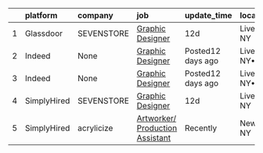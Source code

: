 

|    | platform    | company    | job                                                                                                                                                                                                                                                                               | update_time       | location             |
|---:|:------------|:-----------|:----------------------------------------------------------------------------------------------------------------------------------------------------------------------------------------------------------------------------------------------------------------------------------|:------------------|:---------------------|
|  1 | Glassdoor   | SEVENSTORE | [Graphic Designer](https://www.glassdoor.com/partner/jobListing.htm?pos=101&ao=1136043&s=58&guid=0000017e23dbc2d4a00523445680c6b0&src=GD_JOB_AD&t=SR&vt=w&cs=1_61056102&cb=1641279112030&jobListingId=1007523572075&jrtk=3-0-1fohtngo3u2sg801-1fohtngoc2slh000-30dfe53c56035262-) | 12d               | Liverpool, NY        |
|  2 | Indeed      | None       | [Graphic Designer](https://www.indeed.com/rc/clk?jk=30dfe53c56035262&fccid=1e270af83e6e8b21&vjs=3)                                                                                                                                                                                | Posted12 days ago | Liverpool, NY•Remote |
|  3 | Indeed      | None       | [Graphic Designer](https://www.indeed.com/rc/clk?jk=30dfe53c56035262&fccid=1e270af83e6e8b21&vjs=3)                                                                                                                                                                                | Posted12 days ago | Liverpool, NY•Remote |
|  4 | SimplyHired | SEVENSTORE | [Graphic Designer](https://www.simplyhired.com/job/l2XHj6N6yRlCyn97PGLlTz3h_qUHMQq8ICqhLUIty6EHbMiroxk0kw?q=creative+artworker)                                                                                                                                                   | 12d               | Liverpool, NY        |
|  5 | SimplyHired | acrylicize | [Artworker/ Production Assistant](https://www.simplyhired.com/job/pON_mD4-MIANU80P3jVTDINiHfDVeqZsSwvkzeu3GtZ2MVGtiZ3Gpw?q=creative+artworker)                                                                                                                                    | Recently          | New York, NY         |
